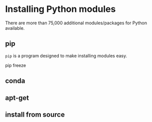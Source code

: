 
# Installing Python modules

There are more than 75,000 additional modules/packages for Python available.

## pip

`pip` is a program designed to make installing modules easy.

pip freeze

## conda

## apt-get

## install from source